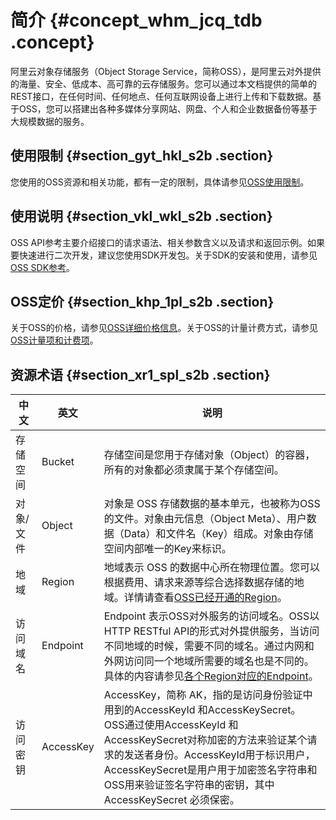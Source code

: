 # 简介 {#concept_whm_jcq_tdb .concept}

阿里云对象存储服务（Object Storage Service，简称OSS），是阿里云对外提供的海量、安全、低成本、高可靠的云存储服务。您可以通过本文档提供的简单的REST接口，在任何时间、任何地点、任何互联网设备上进行上传和下载数据。基于OSS，您可以搭建出各种多媒体分享网站、网盘、个人和企业数据备份等基于大规模数据的服务。

## 使用限制 {#section_gyt_hkl_s2b .section}

您使用的OSS资源和相关功能，都有一定的限制，具体请参见[OSS使用限制](../../../../cn.zh-CN/产品简介/使用限制.md#)。

## 使用说明 {#section_vkl_wkl_s2b .section}

OSS API参考主要介绍接口的请求语法、相关参数含义以及请求和返回示例。如果要快速进行二次开发，建议您使用SDK开发包。关于SDK的安装和使用，请参见[OSS SDK参考](https://help.aliyun.com/document_detail/52834.html)。

## OSS定价 {#section_khp_1pl_s2b .section}

关于OSS的价格，请参见[OSS详细价格信息](https://www.aliyun.com/price/product#/oss/detail)。关于OSS的计量计费方式，请参见[OSS计量项和计费项](../../../../cn.zh-CN/产品定价/计量项和计费项.md#)。

## 资源术语 {#section_xr1_spl_s2b .section}

|中文|英文|说明|
|--|--|--|
|存储空间|Bucket|存储空间是您用于存储对象（Object）的容器，所有的对象都必须隶属于某个存储空间。|
|对象/文件|Object|对象是 OSS 存储数据的基本单元，也被称为OSS的文件。对象由元信息（Object Meta）、用户数据（Data）和文件名（Key）组成。对象由存储空间内部唯一的Key来标识。|
|地域|Region|地域表示 OSS 的数据中心所在物理位置。您可以根据费用、请求来源等综合选择数据存储的地域。详情请查看[OSS已经开通的Region](../../../../cn.zh-CN/开发指南/访问域名和数据中心.md#)。|
|访问域名|Endpoint|Endpoint 表示OSS对外服务的访问域名。OSS以HTTP RESTful API的形式对外提供服务，当访问不同地域的时候，需要不同的域名。通过内网和外网访问同一个地域所需要的域名也是不同的。具体的内容请参见[各个Region对应的Endpoint](../../../../cn.zh-CN/开发指南/访问域名和数据中心.md#)。|
|访问密钥|AccessKey|AccessKey，简称 AK，指的是访问身份验证中用到的AccessKeyId 和AccessKeySecret。OSS通过使用AccessKeyId 和AccessKeySecret对称加密的方法来验证某个请求的发送者身份。AccessKeyId用于标识用户，AccessKeySecret是用户用于加密签名字符串和OSS用来验证签名字符串的密钥，其中AccessKeySecret 必须保密。|

